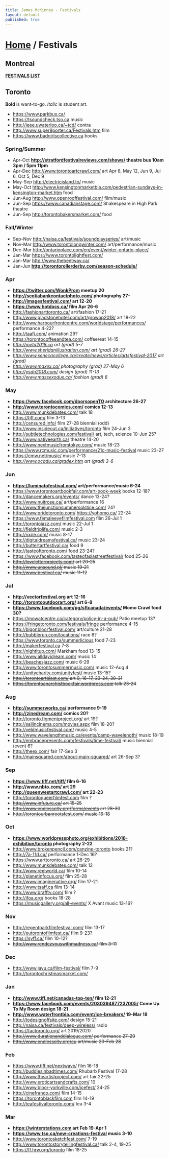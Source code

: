 ```yaml
---
title: James McKinney - Festivals
layout: default
published: true
---
```


# [Home](/) / Festivals

## Montreal

**[FESTIVALS LIST](https://jpmckinney.backpackit.com/pub/1164053-montreal)**

## Toronto

<span class="glyphicon glyphicon-info-sign" aria-hidden="true"></span> <strong>Bold</strong> is want-to-go. <em>Italic</em> is student art.

* <https://www.parkbus.ca/>
* <https://tsoundcheck.tso.ca> music
* <http://ieee.uwaterloo.ca/~tcd/> contra
* <http://www.super8porter.ca/Festivals.htm> film
* <https://www.badgirlscollective.ca> books

### Spring/Summer

* Apr-Oct **<http://stratfordfestivalreviews.com/shows/> theatre bus 10am 3pm / 5pm 11pm**
* Apr-Dec <http://www.torontoartcrawl.com/> art Apr 8, May 12, Jun 9, Jul 6, Oct 5, Dec 9
* May-Sep <http://electricisland.to/> music
* May-Oct <http://www.kensingtonmarketbia.com/pedestrian-sundays-in-kensington-market.htm> food
* Jun-Aug <http://www.openrooffestival.com/> film/music
* Jun-Sep <https://www.canadianstage.com/> Shakespeare in High Park theatre
* Jun-Sep <http://torontobakersmarket.com/> food

### Fall/Winter

* Sep-Nov <http://naisa.ca/festivals/soundplayseries/> art/music
* Nov-Mar <http://www.torontolongwinter.com/> art/performance/music
* Dec-Mar <http://ontarioplace.com/en/event/winter-ontario-place/>
* Jan-Mar <https://www.torontolightfest.com/>
* Jan-Mar <http://www.thebentway.ca/>
* Jan-Jun **<http://torontorollerderby.com/season-schedule/>**

### Apr

* **<https://twitter.com/WonkProm> meetup 20**
* **<http://scotiabankcontactphoto.com/> photography 27-**
* **<http://imagesfestival.com/> art 12-20**
* **<https://www.hotdocs.ca/> film Apr 26-6**
* <http://fashionarttoronto.ca/> art/fashion 17-21
* <http://www.gladstonehotel.com/art/growop2018/> art 18-22
* <http://www.harbourfrontcentre.com/worldstage/performances/> performance 4-22?
* <http://taafi.com/> animation 29?
* <https://torontocoffeeandtea.com/> coffee/eat 14-15
* _<http://meta2018.ca> art (grad) 5-7_
* _<http://www.sheridanillustration.com/> art (grad) 26-27_
* _<http://www.senecacollege.ca/create/news/articles/artsfestival-2017> art (grad)_
* _<http://www.maxex.ca/> photography (grad) 27-May 6_
* _<http://ysdn2018.com/> design (grad) 11-13_
* _<http://www.massexodus.ca/> fashion (grad) 6_

### May

* **<https://www.facebook.com/doorsopenTO> architecture 26-27**
* **<http://www.torontocomics.com/> comics 12-13**
* <http://www.munkdebates.com/> talk 18
* <https://tjff.com/> film 3-13
* <http://censured.info/> film 27-28 biennial (odd)
* <http://www.insideout.ca/initiatives/toronto> film 24-Jun 3
* <http://subtletechnologies.com/festival/> art, tech, science 10-Jun 25?
* <http://www.nativeearth.ca/> theatre 14-20
* <http://www.nextmusicfromtokyo.com/> music 18-23
* <https://www.rcmusic.com/performance/21c-music-festival> music 23-27
* <https://cmw.net/music/> music 7-13
* _<http://www.ocadu.ca/gradex.htm> art (grad) 3-6_

### Jun

* **<https://luminatofestival.com/> art/performance/music 6-24**
* <https://www.torontoartbookfair.com/art-book-week> books 12-18?
* <http://dancemakers.org/events/> dance 13-24?
* <http://www.nuitrose.ca/> art/performance 16
* <http://www.thejunctionsummersolstice.com/> 24?
* <http://www.pridetoronto.com/> <https://yohomo.ca/> 22-24
* <https://www.femaleeyefilmfestival.com> film 26-Jul 1
* <http://torontojazz.com/> music 22-Jul 1
* <http://fieldtriplife.com/> music 2-3
* <http://nxne.com/> music 8-17
* <http://digitaldreamsfestival.ca/> music 23-24
* <http://buttertartfestival.ca/> food 9
* <http://tasteoftoronto.com/> food 23-24?
* <https://www.facebook.com/tasteofasiastreetfestival/> food 25-26
* <s><http://loveletterprojects.com/> art 20-25</s>
* <s><http://www.unsound.pl/> music 19-21</s>
* <s><http://www.bestival.ca/> music 11-12</s>

### Jul

* **<http://vectorfestival.org> art 12-16**
* **<http://torontooutdoorart.org/> art 6-8**
* **<https://www.facebook.com/pg/sftcanada/events/> Momo Crawl food 30?**
* <https://mowatcentre.ca/category/policy-in-a-pub/> Patio meetup 13?
* <https://fringetoronto.com/festivals/fringe> performance 4-15
* <http://bigonbloorfestival.com/> art/culture 21-28
* <http://bubblerun.com/locations/> race 8?
* <https://www.toronto.ca/summerlicious> food 7-23
* <http://makerfestival.ca> 7-8
* <http://nightitup.com/> Markham food 13-15
* <http://www.alldayidream.com/> music 14
* <http://beachesjazz.com/> music 6-29
* <http://www.torontosummermusic.com/> music 12-Aug 4
* <http://unitycharity.com/unityfest/> music 13-15?
* <s><http://torontoartblast.com/> art 9, 16-17, 23-24, 30-31</s>
* <s><https://torontoanarchistbookfair.wordpress.com> talk 23-24</s>

### Aug

* **<http://summerworks.ca/> performance 9-19**
* **<http://zinedream.com/> comics 20?**
* <http://toronto.figmentproject.org/> art 19?
* <http://sailincinema.com/movies.aspx> film 18-20?
* <http://veldmusicfestival.com/> music 4-5
* <http://www.wavelengthmusic.ca/events/camp-wavelength/> music 18-19
* <http://embracepresents.com/festivals/time-festival/> music biennial (even) 6?
* <http://theex.com/> fair 17-Sep 3
* <http://mainsquared.com/about-main-squared/> art 26-Sep 3?

### Sep

* **<https://www.tiff.net/tiff/> film 6-16**
* **<http://www.nbto.com/> art 29**
* **<http://queenwestartcrawl.com/> art 22-23**
* <http://torontoqueerfilmfest.com> film ?
* <s><http://www.infuture.ca/> art 15-25</s>
* <s><http://www.endlesscity.org/forms/events> art 28-30</s>
* <s><http://torontourbanrootsfest.com/> music 16-18</s>

### Oct

* **<https://www.worldpressphoto.org/exhibitions/2018-exhibition/toronto> photography 2-22**
* <http://www.brokenpencil.com/canzine-toronto> books 21?
* <http://7a-11d.ca/> performance 1-Dec 16?
* <https://www.arttoronto.ca/> art 26-29
* <http://www.munkdebates.com/> talk 12
* <http://www.reelworld.ca/> film 10-14
* <http://planetinfocus.org/> film 25-28
* <http://www.imaginenative.org/> film 17-21
* <http://www.tsaff.ca> film 13-14
* <http://www.brafftv.com/> film ?
* <http://ifoa.org/> books 18-28
* <https://musicgallery.org/all-events/> X Avant music 13-16?

### Nov

* <http://regentparkfilmfestival.com/> film 13-17
* <http://eutorontofilmfest.ca/> film 9-23?
* <https://syff.ca/> film 10-12?
* <s><http://www.rendezvouswithmadness.ca/> film 3-11</s>

### Dec

* <http://www.jayu.ca/film-festival/> film 7-9
* <http://torontochristmasmarket.com/>

### Jan

* **<http://www.tiff.net/canadas-top-ten/> film 12-21**
* **<https://www.facebook.com/events/2030394877237005/> Come Up To My Room design 18-21**
* **<http://www.waterfrontbia.com/event/ice-breakers/> 19-Mar 18**
* <http://todesignoffsite.com/> design 15-21
* <http://naisa.ca/festivals/deep-wireless/> radio
* <https://factoronto.org/> art 2019/2020
* <s><http://www.durationanddialogue.com/> performance 27-29</s>
* <s><http://www.endlesscity.org/cu> art/music 20-Feb 28</s>

### Feb

* <https://www.tiff.net/nextwave/> film 16-18
* <http://buddiesinbadtimes.com/> Rhubarb Festival 17-28
* <http://www.theartistproject.com/> art fair 22-25
* <http://www.eroticartsandcrafts.com/> 10
* <http://www.bloor-yorkville.com/icefest/> 24-25
* <http://cinefranco.com/> film 14-15
* <https://torontoblackfilm.com> film 14-19
* <http://teafestivaltoronto.com/> tea 3-4

### Mar

* **<https://winterstations.com> art Feb 19-Apr 1**
* **<https://www.tso.ca/new-creations-festival> music 3-10**
* <http://www.torontosketchfest.com/> 7-19
* <http://www.torontostorytellingfestival.ca/> talk 2-4, 19-25
* <https://ff.hrw.org/toronto> film 18-25
